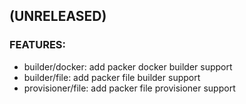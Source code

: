 
## (UNRELEASED)

### FEATURES:
* builder/docker: add packer docker builder support
* builder/file: add packer file builder support
* provisioner/file: add packer file provisioner support
